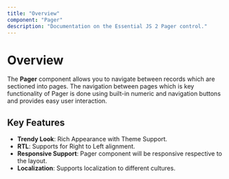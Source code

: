 ```yaml
---
title: "Overview"
component: "Pager"
description: "Documentation on the Essential JS 2 Pager control."
---
```


# Overview

The **Pager** component allows you to navigate between records which are sectioned into pages.
The navigation between pages which is key functionality of Pager is done using built-in numeric and navigation buttons and provides easy user interaction.

## Key Features

* **Trendy Look**: Rich Appearance with Theme Support.
* **RTL**: Supports for Right to Left alignment.
* **Responsive Support**: Pager component will be responsive respective to the layout.
* **Localization**: Supports localization to different cultures.